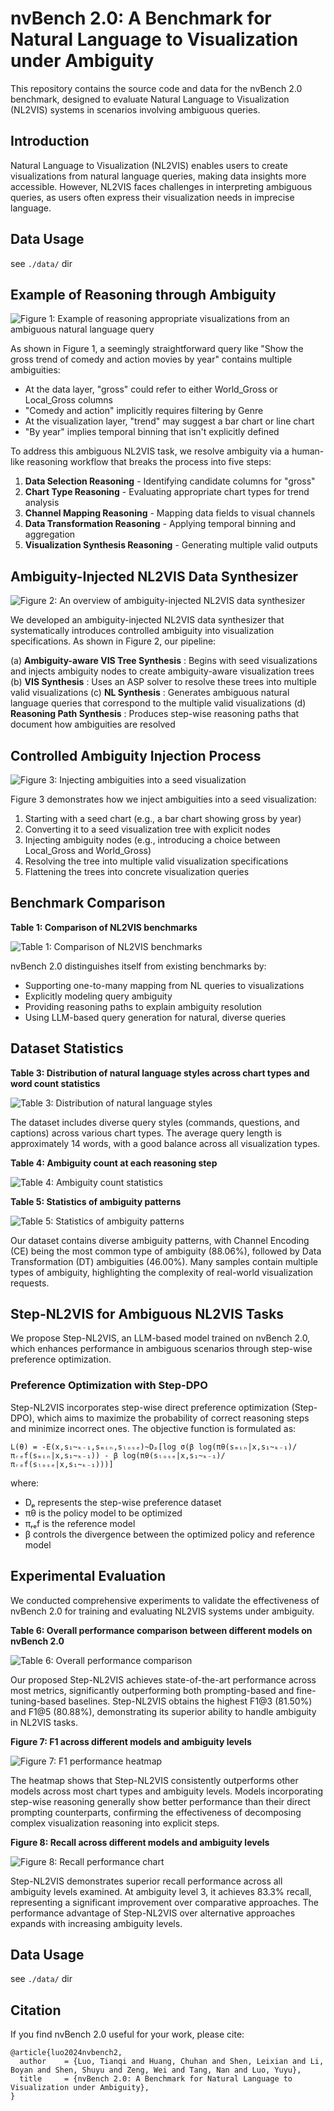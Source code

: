 # nvBench 2.0: A Benchmark for Natural Language to Visualization under Ambiguity

This repository contains the source code and data for the nvBench 2.0 benchmark, designed to evaluate Natural Language to Visualization (NL2VIS) systems in scenarios involving ambiguous queries.

## Introduction

Natural Language to Visualization (NL2VIS) enables users to create visualizations from natural language queries, making data insights more accessible. However, NL2VIS faces challenges in interpreting ambiguous queries, as users often express their visualization needs in imprecise language.

## Data Usage

see `./data/` dir

## Example of Reasoning through Ambiguity

![Figure 1: Example of reasoning appropriate visualizations from an ambiguous natural language query](/static/images/fig1.svg)

As shown in Figure 1, a seemingly straightforward query like "Show the gross trend of comedy and action movies by year" contains multiple ambiguities:

* At the data layer, "gross" could refer to either World_Gross or Local_Gross columns
* "Comedy and action" implicitly requires filtering by Genre
* At the visualization layer, "trend" may suggest a bar chart or line chart
* "By year" implies temporal binning that isn't explicitly defined

To address this ambiguous NL2VIS task, we resolve ambiguity via a human-like reasoning workflow that breaks the process into five steps:

1. **Data Selection Reasoning** - Identifying candidate columns for "gross"
2. **Chart Type Reasoning** - Evaluating appropriate chart types for trend analysis
3. **Channel Mapping Reasoning** - Mapping data fields to visual channels
4. **Data Transformation Reasoning** - Applying temporal binning and aggregation
5. **Visualization Synthesis Reasoning** - Generating multiple valid outputs

## Ambiguity-Injected NL2VIS Data Synthesizer

![Figure 2: An overview of ambiguity-injected NL2VIS data synthesizer](/static/images/fig2.svg)

We developed an ambiguity-injected NL2VIS data synthesizer that systematically introduces controlled ambiguity into visualization specifications. As shown in Figure 2, our pipeline:

(a)  **Ambiguity-aware VIS Tree Synthesis** : Begins with seed visualizations and injects ambiguity nodes to create ambiguity-aware visualization trees
(b)  **VIS Synthesis** : Uses an ASP solver to resolve these trees into multiple valid visualizations
(c)  **NL Synthesis** : Generates ambiguous natural language queries that correspond to the multiple valid visualizations
(d)  **Reasoning Path Synthesis** : Produces step-wise reasoning paths that document how ambiguities are resolved

## Controlled Ambiguity Injection Process

![Figure 3: Injecting ambiguities into a seed visualization](/static/images/fig3.svg)

Figure 3 demonstrates how we inject ambiguities into a seed visualization:

1. Starting with a seed chart (e.g., a bar chart showing gross by year)
2. Converting it to a seed visualization tree with explicit nodes
3. Injecting ambiguity nodes (e.g., introducing a choice between Local_Gross and World_Gross)
4. Resolving the tree into multiple valid visualization specifications
5. Flattening the trees into concrete visualization queries

## Benchmark Comparison

**Table 1: Comparison of NL2VIS benchmarks**

![Table 1: Comparison of NL2VIS benchmarks](/static/images/table1.png)

nvBench 2.0 distinguishes itself from existing benchmarks by:

* Supporting one-to-many mapping from NL queries to visualizations
* Explicitly modeling query ambiguity
* Providing reasoning paths to explain ambiguity resolution
* Using LLM-based query generation for natural, diverse queries

## Dataset Statistics

**Table 3: Distribution of natural language styles across chart types and word count statistics**

![Table 3: Distribution of natural language styles](/static/images/table3.png)

The dataset includes diverse query styles (commands, questions, and captions) across various chart types. The average query length is approximately 14 words, with a good balance across all visualization types.

**Table 4: Ambiguity count at each reasoning step**

![Table 4: Ambiguity count statistics](/static/images/table4.png)

**Table 5: Statistics of ambiguity patterns**

![Table 5: Statistics of ambiguity patterns](/static/images/table5.png)

Our dataset contains diverse ambiguity patterns, with Channel Encoding (CE) being the most common type of ambiguity (88.06%), followed by Data Transformation (DT) ambiguities (46.00%). Many samples contain multiple types of ambiguity, highlighting the complexity of real-world visualization requests.

## Step-NL2VIS for Ambiguous NL2VIS Tasks

We propose Step-NL2VIS, an LLM-based model trained on nvBench 2.0, which enhances performance in ambiguous scenarios through step-wise preference optimization.

### Preference Optimization with Step-DPO

Step-NL2VIS incorporates step-wise direct preference optimization (Step-DPO), which aims to maximize the probability of correct reasoning steps and minimize incorrect ones. The objective function is formulated as:

```
L(θ) = -E(x,s₁~ₖ₋₁,sₘᵢₙ,sₗₒₛₑ)~Dₚ[log σ(β log(πθ(sₘᵢₙ|x,s₁~ₖ₋₁)/πᵣₑf(sₘᵢₙ|x,s₁~ₖ₋₁)) - β log(πθ(sₗₒₛₑ|x,s₁~ₖ₋₁)/πᵣₑf(sₗₒₛₑ|x,s₁~ₖ₋₁)))]
```

where:

* Dₚ represents the step-wise preference dataset
* πθ is the policy model to be optimized
* πᵣₑf is the reference model
* β controls the divergence between the optimized policy and reference model

## Experimental Evaluation

We conducted comprehensive experiments to validate the effectiveness of nvBench 2.0 for training and evaluating NL2VIS systems under ambiguity.

**Table 6: Overall performance comparison between different models on nvBench 2.0**

![Table 6: Overall performance comparison](/static/images/table6.png)

Our proposed Step-NL2VIS achieves state-of-the-art performance across most metrics, significantly outperforming both prompting-based and fine-tuning-based baselines. Step-NL2VIS obtains the highest F1@3 (81.50%) and F1@5 (80.88%), demonstrating its superior ability to handle ambiguity in NL2VIS tasks.

**Figure 7: F1 across different models and ambiguity levels**

![Figure 7: F1 performance heatmap](/static/images/fig7.svg)

The heatmap shows that Step-NL2VIS consistently outperforms other models across most chart types and ambiguity levels. Models incorporating step-wise reasoning generally show better performance than their direct prompting counterparts, confirming the effectiveness of decomposing complex visualization reasoning into explicit steps.

**Figure 8: Recall across different models and ambiguity levels**

![Figure 8: Recall performance chart](/static/images/fig8.svg)

Step-NL2VIS demonstrates superior recall performance across all ambiguity levels examined. At ambiguity level 3, it achieves 83.3% recall, representing a significant improvement over comparative approaches. The performance advantage of Step-NL2VIS over alternative approaches expands with increasing ambiguity levels.

## Data Usage

see `./data/` dir

## Citation

If you find nvBench 2.0 useful for your work, please cite:

```
@article{luo2024nvbench2,
  author    = {Luo, Tianqi and Huang, Chuhan and Shen, Leixian and Li, Boyan and Shen, Shuyu and Zeng, Wei and Tang, Nan and Luo, Yuyu},
  title     = {nvBench 2.0: A Benchmark for Natural Language to Visualization under Ambiguity},
}
```

<!-- journal   = {PVLDB}, -->

<!-- year      = {2024}, -->

<!-- ## License

This work is licensed under a [Creative Commons Attribution-ShareAlike 4.0 International License](http://creativecommons.org/licenses/by-sa/4.0/). -->

